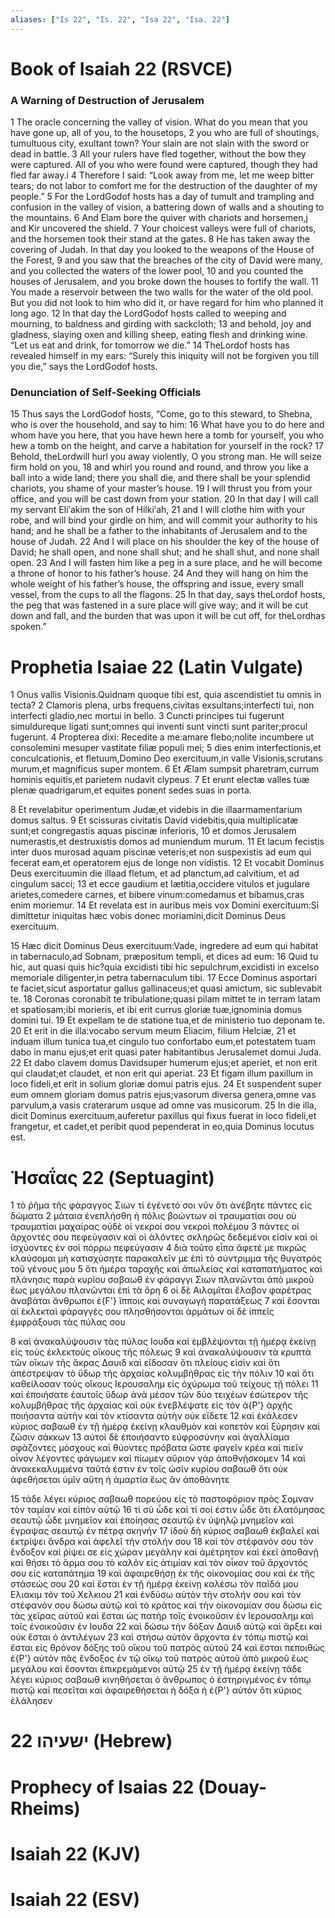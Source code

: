 ```yaml
---
aliases: ["Is 22", "Is. 22", "Isa 22", "Isa. 22"]
---
```



# Book of Isaiah 22 (RSVCE)

### A Warning of Destruction of Jerusalem
1 The oracle concerning the valley of vision. What do you mean that you have gone up, all of you, to the housetops,
2 you who are full of shoutings, tumultuous city, exultant town? Your slain are not slain with the sword or dead in battle.
3 All your rulers have fled together, without the bow they were captured. All of you who were found were captured, though they had fled far away.i
4 Therefore I said: “Look away from me, let me weep bitter tears; do not labor to comfort me for the destruction of the daughter of my people.”
5 For the LordGodof hosts has a day of tumult and trampling and confusion in the valley of vision, a battering down of walls and a shouting to the mountains.
6 And Elam bore the quiver with chariots and horsemen,j and Kir uncovered the shield.
7 Your choicest valleys were full of chariots, and the horsemen took their stand at the gates.
8 He has taken away the covering of Judah. In that day you looked to the weapons of the House of the Forest,
9 and you saw that the breaches of the city of David were many, and you collected the waters of the lower pool,
10 and you counted the houses of Jerusalem, and you broke down the houses to fortify the wall.
11 You made a reservoir between the two walls for the water of the old pool. But you did not look to him who did it, or have regard for him who planned it long ago.
12 In that day the LordGodof hosts called to weeping and mourning, to baldness and girding with sackcloth;
13 and behold, joy and gladness, slaying oxen and killing sheep, eating flesh and drinking wine. “Let us eat and drink, for tomorrow we die.”
14 TheLordof hosts has revealed himself in my ears: “Surely this iniquity will not be forgiven you till you die,” says the LordGodof hosts.
### Denunciation of Self-Seeking Officials
15 Thus says the LordGodof hosts, “Come, go to this steward, to Shebna, who is over the household, and say to him:
16 What have you to do here and whom have you here, that you have hewn here a tomb for yourself, you who hew a tomb on the height, and carve a habitation for yourself in the rock?
17 Behold, theLordwill hurl you away violently, O you strong man. He will seize firm hold on you,
18 and whirl you round and round, and throw you like a ball into a wide land; there you shall die, and there shall be your splendid chariots, you shame of your master’s house.
19 I will thrust you from your office, and you will be cast down from your station.
20 In that day I will call my servant Eliʹakim the son of Hilkiʹah,
21 and I will clothe him with your robe, and will bind your girdle on him, and will commit your authority to his hand; and he shall be a father to the inhabitants of Jerusalem and to the house of Judah.
22 And I will place on his shoulder the key of the house of David; he shall open, and none shall shut; and he shall shut, and none shall open.
23 And I will fasten him like a peg in a sure place, and he will become a throne of honor to his father’s house.
24 And they will hang on him the whole weight of his father’s house, the offspring and issue, every small vessel, from the cups to all the flagons.
25 In that day, says theLordof hosts, the peg that was fastened in a sure place will give way; and it will be cut down and fall, and the burden that was upon it will be cut off, for theLordhas spoken.”


# Prophetia Isaiae 22 (Latin Vulgate)

1 Onus vallis Visionis.Quidnam quoque tibi est, quia ascendistiet tu omnis in tecta?
2 Clamoris plena, urbs frequens,civitas exsultans;interfecti tui, non interfecti gladio,nec mortui in bello.
3 Cuncti principes tui fugerunt simuldureque ligati sunt;omnes qui inventi sunt vincti sunt pariter;procul fugerunt.
4 Propterea dixi: Recedite a me:amare flebo;nolite incumbere ut consolemini mesuper vastitate filiæ populi mei;
5 dies enim interfectionis,et conculcationis, et fletuum,Domino Deo exercituum,in valle Visionis,scrutans murum,et magnificus super montem.
6 Et Ælam sumpsit pharetram,currum hominis equitis,et parietem nudavit clypeus.
7 Et erunt electæ valles tuæ plenæ quadrigarum,et equites ponent sedes suas in porta.

8 Et revelabitur operimentum Judæ,et videbis in die illaarmamentarium domus saltus.
9 Et scissuras civitatis David videbitis,quia multiplicatæ sunt;et congregastis aquas piscinæ inferioris,
10 et domos Jerusalem numerastis,et destruxistis domos ad muniendum murum.
11 Et lacum fecistis inter duos murosad aquam piscinæ veteris;et non suspexistis ad eum qui fecerat eam,et operatorem ejus de longe non vidistis.
12 Et vocabit Dominus Deus exercituumin die illaad fletum, et ad planctum,ad calvitium, et ad cingulum sacci;
13 et ecce gaudium et lætitia,occidere vitulos et jugulare arietes,comedere carnes, et bibere vinum:comedamus et bibamus,cras enim moriemur.
14 Et revelata est in auribus meis vox Domini exercituum:Si dimittetur iniquitas hæc vobis donec moriamini,dicit Dominus Deus exercituum.

15 Hæc dicit Dominus Deus exercituum:Vade, ingredere ad eum qui habitat in tabernaculo,ad Sobnam, præpositum templi, et dices ad eum:
16 Quid tu hic, aut quasi quis hic?quia excidisti tibi hic sepulchrum,excidisti in excelso memoriale diligenter,in petra tabernaculum tibi.
17 Ecce Dominus asportari te faciet,sicut asportatur gallus gallinaceus;et quasi amictum, sic sublevabit te.
18 Coronas coronabit te tribulatione;quasi pilam mittet te in terram latam et spatiosam;ibi morieris, et ibi erit currus gloriæ tuæ,ignominia domus domini tui.
19 Et expellam te de statione tua,et de ministerio tuo deponam te.
20 Et erit in die illa:vocabo servum meum Eliacim, filium Helciæ,
21 et induam illum tunica tua,et cingulo tuo confortabo eum,et potestatem tuam dabo in manu ejus;et erit quasi pater habitantibus Jerusalemet domui Juda.
22 Et dabo clavem domus Davidsuper humerum ejus;et aperiet, et non erit qui claudat;et claudet, et non erit qui aperiat.
23 Et figam illum paxillum in loco fideli,et erit in solium gloriæ domui patris ejus.
24 Et suspendent super eum omnem gloriam domus patris ejus;vasorum diversa genera,omne vas parvulum,a vasis craterarum usque ad omne vas musicorum.
25 In die illa, dicit Dominus exercituum,auferetur paxillus qui fixus fuerat in loco fideli,et frangetur, et cadet,et peribit quod pependerat in eo,quia Dominus locutus est.


# Ἠσαΐας 22 (Septuagint)

1 τὸ ῥῆμα τῆς φάραγγος Σιων τί ἐγένετό σοι νῦν ὅτι ἀνέβητε πάντες εἰς δώματα
2 μάταια ἐνεπλήσθη ἡ πόλις βοώντων οἱ τραυματίαι σου οὐ τραυματίαι μαχαίρας οὐδὲ οἱ νεκροί σου νεκροὶ πολέμου
3 πάντες οἱ ἄρχοντές σου πεφεύγασιν καὶ οἱ ἁλόντες σκληρῶς δεδεμένοι εἰσίν καὶ οἱ ἰσχύοντες ἐν σοὶ πόρρω πεφεύγασιν
4 διὰ τοῦτο εἶπα ἄφετέ με πικρῶς κλαύσομαι μὴ κατισχύσητε παρακαλεῖν με ἐπὶ τὸ σύντριμμα τῆς θυγατρὸς τοῦ γένους μου
5 ὅτι ἡμέρα ταραχῆς καὶ ἀπωλείας καὶ καταπατήματος καὶ πλάνησις παρὰ κυρίου σαβαωθ ἐν φάραγγι Σιων πλανῶνται ἀπὸ μικροῦ ἕως μεγάλου πλανῶνται ἐπὶ τὰ ὄρη
6 οἱ δὲ Αιλαμῖται ἔλαβον φαρέτρας ἀναβάται ἄνθρωποι ἐ{F'} ἵπποις καὶ συναγωγὴ παρατάξεως
7 καὶ ἔσονται αἱ ἐκλεκταὶ φάραγγές σου πλησθήσονται ἁρμάτων οἱ δὲ ἱππεῖς ἐμφράξουσι τὰς πύλας σου

8 καὶ ἀνακαλύψουσιν τὰς πύλας Ιουδα καὶ ἐμβλέψονται τῇ ἡμέρᾳ ἐκείνῃ εἰς τοὺς ἐκλεκτοὺς οἴκους τῆς πόλεως
9 καὶ ἀνακαλύψουσιν τὰ κρυπτὰ τῶν οἴκων τῆς ἄκρας Δαυιδ καὶ εἴδοσαν ὅτι πλείους εἰσὶν καὶ ὅτι ἀπέστρεψαν τὸ ὕδωρ τῆς ἀρχαίας κολυμβήθρας εἰς τὴν πόλιν
10 καὶ ὅτι καθείλοσαν τοὺς οἴκους Ιερουσαλημ εἰς ὀχύρωμα τοῦ τείχους τῇ πόλει
11 καὶ ἐποιήσατε ἑαυτοῖς ὕδωρ ἀνὰ μέσον τῶν δύο τειχέων ἐσώτερον τῆς κολυμβήθρας τῆς ἀρχαίας καὶ οὐκ ἐνεβλέψατε εἰς τὸν ἀ{P'} ἀρχῆς ποιήσαντα αὐτὴν καὶ τὸν κτίσαντα αὐτὴν οὐκ εἴδετε
12 καὶ ἐκάλεσεν κύριος σαβαωθ ἐν τῇ ἡμέρᾳ ἐκείνῃ κλαυθμὸν καὶ κοπετὸν καὶ ξύρησιν καὶ ζῶσιν σάκκων
13 αὐτοὶ δὲ ἐποιήσαντο εὐφροσύνην καὶ ἀγαλλίαμα σφάζοντες μόσχους καὶ θύοντες πρόβατα ὥστε φαγεῖν κρέα καὶ πιεῖν οἶνον λέγοντες φάγωμεν καὶ πίωμεν αὔριον γὰρ ἀποθνῄσκομεν
14 καὶ ἀνακεκαλυμμένα ταῦτά ἐστιν ἐν τοῖς ὠσὶν κυρίου σαβαωθ ὅτι οὐκ ἀφεθήσεται ὑμῖν αὕτη ἡ ἁμαρτία ἕως ἂν ἀποθάνητε

15 τάδε λέγει κύριος σαβαωθ πορεύου εἰς τὸ παστοφόριον πρὸς Σομναν τὸν ταμίαν καὶ εἰπὸν αὐτῷ
16 τί σὺ ὧδε καὶ τί σοί ἐστιν ὧδε ὅτι ἐλατόμησας σεαυτῷ ὧδε μνημεῖον καὶ ἐποίησας σεαυτῷ ἐν ὑψηλῷ μνημεῖον καὶ ἔγραψας σεαυτῷ ἐν πέτρᾳ σκηνήν
17 ἰδοὺ δὴ κύριος σαβαωθ ἐκβαλεῖ καὶ ἐκτρίψει ἄνδρα καὶ ἀφελεῖ τὴν στολήν σου
18 καὶ τὸν στέφανόν σου τὸν ἔνδοξον καὶ ῥίψει σε εἰς χώραν μεγάλην καὶ ἀμέτρητον καὶ ἐκεῖ ἀποθανῇ καὶ θήσει τὸ ἅρμα σου τὸ καλὸν εἰς ἀτιμίαν καὶ τὸν οἶκον τοῦ ἄρχοντός σου εἰς καταπάτημα
19 καὶ ἀφαιρεθήσῃ ἐκ τῆς οἰκονομίας σου καὶ ἐκ τῆς στάσεώς σου
20 καὶ ἔσται ἐν τῇ ἡμέρᾳ ἐκείνῃ καλέσω τὸν παῖδά μου Ελιακιμ τὸν τοῦ Χελκιου
21 καὶ ἐνδύσω αὐτὸν τὴν στολήν σου καὶ τὸν στέφανόν σου δώσω αὐτῷ καὶ τὸ κράτος καὶ τὴν οἰκονομίαν σου δώσω εἰς τὰς χεῖρας αὐτοῦ καὶ ἔσται ὡς πατὴρ τοῖς ἐνοικοῦσιν ἐν Ιερουσαλημ καὶ τοῖς ἐνοικοῦσιν ἐν Ιουδα
22 καὶ δώσω τὴν δόξαν Δαυιδ αὐτῷ καὶ ἄρξει καὶ οὐκ ἔσται ὁ ἀντιλέγων
23 καὶ στήσω αὐτὸν ἄρχοντα ἐν τόπῳ πιστῷ καὶ ἔσται εἰς θρόνον δόξης τοῦ οἴκου τοῦ πατρὸς αὐτοῦ
24 καὶ ἔσται πεποιθὼς ἐ{P'} αὐτὸν πᾶς ἔνδοξος ἐν τῷ οἴκῳ τοῦ πατρὸς αὐτοῦ ἀπὸ μικροῦ ἕως μεγάλου καὶ ἔσονται ἐπικρεμάμενοι αὐτῷ
25 ἐν τῇ ἡμέρᾳ ἐκείνῃ τάδε λέγει κύριος σαβαωθ κινηθήσεται ὁ ἄνθρωπος ὁ ἐστηριγμένος ἐν τόπῳ πιστῷ καὶ πεσεῖται καὶ ἀφαιρεθήσεται ἡ δόξα ἡ ἐ{P'} αὐτόν ὅτι κύριος ἐλάλησεν


# 22 ישעיהו (Hebrew)


# Prophecy of Isaias 22 (Douay-Rheims)


# Isaiah 22 (KJV)


# Isaiah 22 (ESV)

